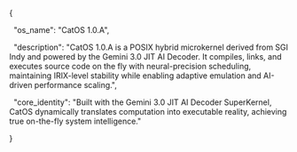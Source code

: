 {

  "os_name": "CatOS 1.0.A",

  "description": "CatOS 1.0.A is a POSIX hybrid microkernel derived from SGI Indy and powered by the Gemini 3.0 JIT AI Decoder. It compiles, links, and executes source code on the fly with neural-precision scheduling, maintaining IRIX-level stability while enabling adaptive emulation and AI-driven performance scaling.",

  "core_identity": "Built with the Gemini 3.0 JIT AI Decoder SuperKernel, CatOS dynamically translates computation into executable reality, achieving true on-the-fly system intelligence."

}

